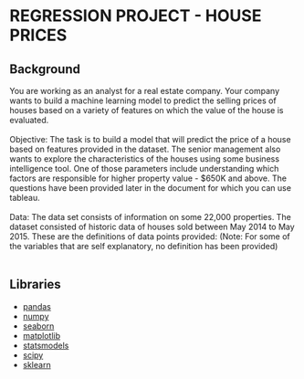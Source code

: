 # REGRESSION PROJECT - HOUSE PRICES

## Background
You are working as an analyst for a real estate company. Your company wants to build a machine learning model to predict the selling prices of houses based on a variety of features on which the value of the house is evaluated. <br>
<br>
Objective: The task is to build a model that will predict the price of a house based on features provided in the dataset. The senior management also wants to explore the characteristics of the houses using some business intelligence tool. One of those parameters include understanding which factors are responsible for higher property value - $650K and above. The questions have been provided later in the document for which you can use tableau.<br>
<br>
Data: The data set consists of information on some 22,000 properties. The dataset consisted of historic data of houses sold between May 2014 to May 2015. These are the definitions of data points provided: (Note: For some of the variables that are self explanatory, no definition has been provided)<br>
<br>





## Libraries
- [pandas](https://pandas.pydata.org/)
- [numpy](https://numpy.org/)
- [seaborn](https://seaborn.pydata.org/)
- [matplotlib](https://matplotlib.org/)
- [statsmodels](https://www.statsmodels.org/stable/index.html)
- [scipy](https://www.scipy.org/)
- [sklearn](https://scikit-learn.org/stable/)
